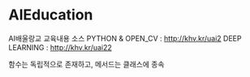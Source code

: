 # AIEducation
AI배울랑교 교육내용 소스
PYTHON & OPEN_CV : http://khv.kr/uai2
DEEP LEARNING : http://khv.kr/uai22

함수는 독립적으로 존재하고, 메서드는 클래스에 종속